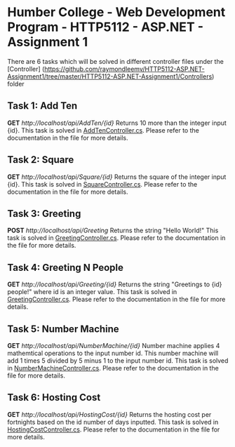 ﻿# Humber College - Web Development Program - HTTP5112 - ASP.NET - Assignment 1
There are 6 tasks which will be solved in different controller files under the [Controller] (https://github.com/raymondleemv/HTTP5112-ASP.NET-Assignment1/tree/master/HTTP5112-ASP.NET-Assignment1/Controllers) folder

## Task 1: Add Ten
**GET** _http://localhost/api/AddTen/{id}_
Returns 10 more than the integer input {id}.
This task is solved in [AddTenController.cs](https://github.com/raymondleemv/HTTP5112-ASP.NET-Assignment1/blob/master/HTTP5112-ASP.NET-Assignment1/Controllers/AddTenController.cs).
Please refer to the documentation in the file for more details.

## Task 2: Square
**GET** _http://localhost/api/Square/{id}_
Returns the square of the integer input {id}.
This task is solved in [SquareController.cs](https://github.com/raymondleemv/HTTP5112-ASP.NET-Assignment1/blob/master/HTTP5112-ASP.NET-Assignment1/Controllers/SquareController.cs).
Please refer to the documentation in the file for more details.

## Task 3: Greeting
**POST** _http://localhost/api/Greeting_
Returns the string "Hello World!"
This task is solved in [GreetingController.cs](https://github.com/raymondleemv/HTTP5112-ASP.NET-Assignment1/blob/master/HTTP5112-ASP.NET-Assignment1/Controllers/GreetingController.cs).
Please refer to the documentation in the file for more details.

## Task 4: Greeting N People
**GET** _http://localhost/api/Greeting/{id}_
Returns the string "Greetings to {id} people!" where id is an integer value.
This task is solved in [GreetingController.cs](https://github.com/raymondleemv/HTTP5112-ASP.NET-Assignment1/blob/master/HTTP5112-ASP.NET-Assignment1/Controllers/GreetingController.cs).
Please refer to the documentation in the file for more details.

## Task 5: Number Machine
**GET** _http://localhost/api/NumberMachine/{id}_
Number machine applies 4 mathemtical operations to the input number id.
This number machine will add 1 times 5 divided by 5 minus 1 to the input number id.
This task is solved in [NumberMachineController.cs](https://github.com/raymondleemv/HTTP5112-ASP.NET-Assignment1/blob/master/HTTP5112-ASP.NET-Assignment1/Controllers/NumberMachineController.cs).
Please refer to the documentation in the file for more details.

## Task 6: Hosting Cost
**GET** _http://localhost/api/HostingCost/{id}_
Returns the hosting cost per fortnights based on the id number of days inputted.
This task is solved in [HostingCostController.cs](https://github.com/raymondleemv/HTTP5112-ASP.NET-Assignment1/blob/master/HTTP5112-ASP.NET-Assignment1/Controllers/HostingCostController.cs).
Please refer to the documentation in the file for more details.